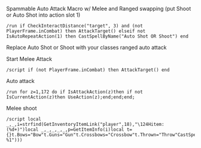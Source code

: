 Spammable Auto Attack Macro w/ Melee and Ranged swapping (put Shoot or Auto Shot into action slot 1)
```
/run if CheckInteractDistance("target", 3) and (not PlayerFrame.inCombat) then AttackTarget() elseif not IsAutoRepeatAction(1) then CastSpellByName("Auto Shot OR Shoot") end
```
Replace Auto Shot or Shoot with your classes ranged auto attack

 

Start Melee Attack
```
/script if (not PlayerFrame.inCombat) then AttackTarget() end
```
 

Auto attack
```
/run for z=1,172 do if IsAttackAction(z)then if not IsCurrentAction(z)then UseAction(z);end;end;end;
```
 

Melee shoot
```
/script local _,_,i=strfind(GetInventoryItemLink("player",18),"\124Hitem:(%d+)")local _,_,_,_,_,p=GetItemInfo(i)local t={}t.Bows="Bow"t.Guns="Gun"t.Crossbows="Crossbow"t.Thrown="Throw"CastSpellByName((string.gsub(t[p],"^([^T])","Shoot %1")))
```